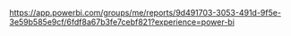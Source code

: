 https://app.powerbi.com/groups/me/reports/9d491703-3053-491d-9f5e-3e59b585e9cf/6fdf8a67b3fe7cebf821?experience=power-bi

